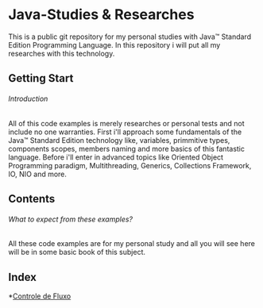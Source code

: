 # Java-Studies & Researches

This is a public git repository for my personal studies with Java™ Standard Edition Programming Language. In this repository i will put all my researches with this technology.

## Getting Start
###### Introduction

All of this code examples is merely researches or personal tests and not include no one warranties. First i'll approach some fundamentals of the Java™ Standard Edition technology like, variables, primmitive types, components scopes, members naming and more basics of this fantastic language. Before i'll enter in advanced topics like Oriented Object Programming paradigm, Multithreading, Generics, Collections Framework, IO, NIO and more.  

## Contents
###### What to expect from these examples?

All these code examples are for my personal study and all you will see here will be in some basic book of this subject.


## Index

*[Controle de Fluxo](https://github.com/eduardowgmendes/java-studies/blob/master/contents/basics/control-statements.md#controle-de-fluxo)

